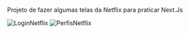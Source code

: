 Projeto de fazer algumas telas da Netflix para praticar Next.Js

![LoginNetflix](https://user-images.githubusercontent.com/101414912/201982584-96439624-cd9d-4cc9-86c2-cc7cfb331073.jpeg)
![PerfisNetflix](https://user-images.githubusercontent.com/101414912/201982597-ece54172-0246-4f1d-b9b1-1825756623ec.jpeg)
